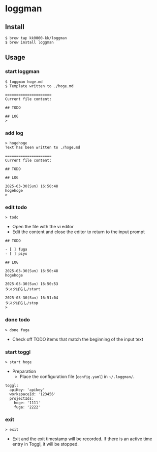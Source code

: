 # loggman

## Install

```
$ brew tap kk0000-kk/loggman
$ brew install loggman

```

## Usage

### start loggman

```
$ loggman hoge.md
$ Template written to ./hoge.md

=====================
Current file content:

## TODO

## LOG
>
```

### add log

```
> hogehoge
Text has been written to ./hoge.md

=====================
Current file content:

## TODO

## LOG

2025-03-30(Sun) 16:50:48
hogehoge
>
```

### edit todo

```
> todo
```

- Open the file with the vi editor
- Edit the content and close the editor to return to the input prompt

```
## TODO

- [ ] fuga
- [ ] piyo

## LOG

2025-03-30(Sun) 16:50:48
hogehoge

2025-03-30(Sun) 16:50:53
タスクばらし/start

2025-03-30(Sun) 16:51:04
タスクばらし/stop
>
```

### done todo

```
> done fuga
```

- Check off TODO items that match the beginning of the input text

### start toggl

```
> start hoge
```

- Preparation
  - Place the configuration file (`config.yaml`) in `~/.loggman/`.

```
toggl:
  apiKey: 'apikey'
  workspaceId: '123456'
  projectIds:
    hoge: '1111'
    fuga: '2222'
```

### exit

```
> exit
```

- Exit and the exit timestamp will be recorded. If there is an active time entry in Toggl, it will be stopped.

